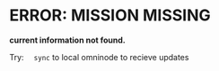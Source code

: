# ERROR: MISSION MISSING

**current information not found.**

Try:&emsp; `sync` to local omninode to recieve updates